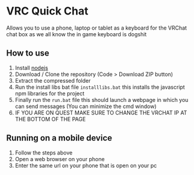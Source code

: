 ﻿# VRC Quick Chat

Allows you to use a phone, laptop or tablet as a keyboard for the VRChat chat box as we all know the in game keyboard is dogshit

## How to use
1) Install [nodejs](https://nodejs.org)
2) Download / Clone the repository (Code > Download ZIP button)
3) Extract the compressed folder
4) Run the install libs bat file `installlibs.bat` this installs the javascript npm libraries for the project
4) Finally run the `run.bat` file this should launch a webpage in which you can send messages (You can minimize the cmd window)
5) IF YOU ARE ON QUEST MAKE SURE TO CHANGE THE VRCHAT IP AT THE BOTTOM OF THE PAGE

## Running on a mobile device
1) Follow the steps above
2) Open a web browser on your phone
3) Enter the same url on your phone that is open on your pc
